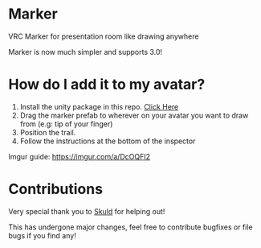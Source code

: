 # Marker
VRC Marker for presentation room like drawing anywhere

Marker is now much simpler and supports 3.0!

# How do I add it to my avatar?

1. Install the unity package in this repo. [Click Here](https://github.com/theepicsnail/Marker/releases/download/Release/Marker3.unitypackage)
2. Drag the marker prefab to wherever on your avatar you want to draw from (e.g: tip of your finger)
3. Position the trail.
4. Follow the instructions at the bottom of the inspector 

Imgur guide: https://imgur.com/a/DcOQFI2

# Contributions
Very special thank you to [Skuld](https://github.com/chibiskuld/) for helping out!

This has undergone major changes, feel free to contribute bugfixes or file bugs if you find any!

